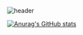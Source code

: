 
![header](https://capsule-render.vercel.app/api?type=waving&color=gradient&height=300&section=header&text=turfguy&fontSize=100)

[![Anurag's GitHub stats](https://github-readme-stats.vercel.app/api?username=turfguy)](https://github.com/anuraghazra/github-readme-stats)
